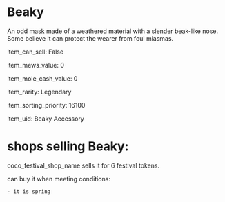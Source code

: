 # Beaky

An odd mask made of a weathered material with a slender beak-like nose. Some believe it can protect the wearer from foul miasmas.

item_can_sell: False

item_mews_value: 0

item_mole_cash_value: 0

item_rarity: Legendary

item_sorting_priority: 16100

item_uid: Beaky Accessory

# shops selling Beaky:

coco_festival_shop_name sells it for 6 festival tokens.

  can buy it when meeting conditions: 

    - it is spring